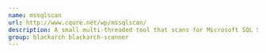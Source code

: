 ```yaml
---
name: mssqlscan
url: http://www.cqure.net/wp/mssqlscan/
description: A small multi-threaded tool that scans for Microsoft SQL Servers.
group: blackarch blackarch-scanner
---
```

